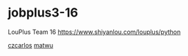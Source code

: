 # jobplus3-16
LouPlus Team 16 https://www.shiyanlou.com/louplus/python

[czcarlos](https://github.com.czcarlos)
[matwu](https://github.com/MingjunWu)
